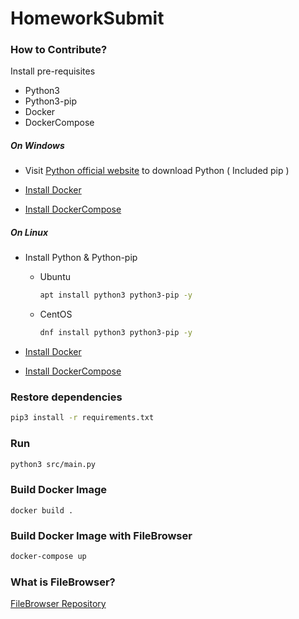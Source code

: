 # HomeworkSubmit

### How to Contribute?

Install pre-requisites

- Python3
- Python3-pip
- Docker
- DockerCompose

##### On Windows

- Visit [Python official website](https://www.python.org/) to download Python ( Included pip )

- [Install Docker](https://docs.docker.com/get-docker/) 

- [Install DockerCompose](https://docs.docker.com/compose/install)

##### On Linux

- Install Python & Python-pip
    - Ubuntu
        ```bash
        apt install python3 python3-pip -y
        ```

    - CentOS
        ```bash
        dnf install python3 python3-pip -y
        ```
- [Install Docker](https://docs.docker.com/get-docker/) 

- [Install DockerCompose](https://docs.docker.com/compose/install)

### Restore dependencies

```bash
pip3 install -r requirements.txt
```

### Run

```bash
python3 src/main.py
```

### Build Docker Image

```base
docker build .
```

### Build Docker Image with FileBrowser

```bash
docker-compose up
```

### What is FileBrowser?

[FileBrowser Repository](https://github.com/filebrowser/filebrowser)
